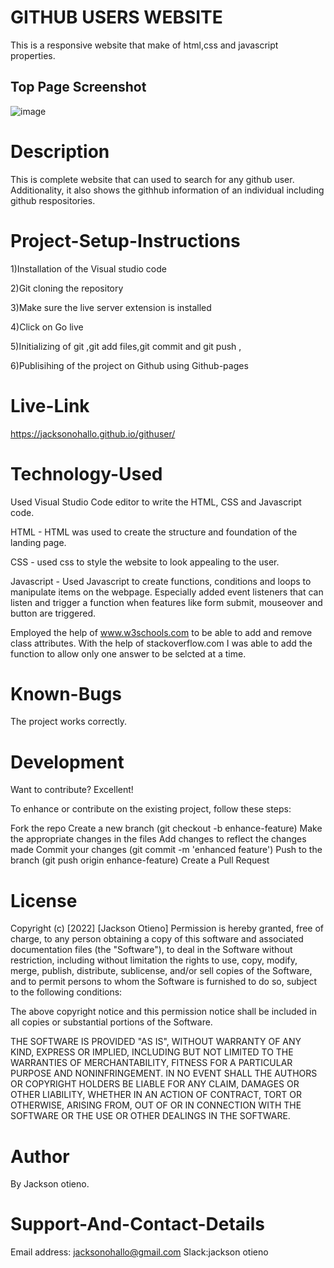 

  # GITHUB USERS WEBSITE
  This is a responsive website that make of html,css and javascript properties.
  ## Top Page Screenshot
  
  ![image](./assets/images/projectscreenshot.png.png)
  # Description 

This is complete website that can used to search for any github user. Additionality, it also shows the githhub information of an individual including github respositories.


# Project-Setup-Instructions
1)Installation of the Visual studio code

 2)Git cloning the repository 

 3)Make sure the live server extension is installed 

 4)Click on Go live 

 5)Initializing of git ,git add files,git commit and git push , 
 
 6)Publisihing of the project on Github using Github-pages


 # Live-Link
https://jacksonohallo.github.io/githuser/


# Technology-Used


Used Visual Studio Code editor to write the HTML, CSS and Javascript code.

HTML - HTML was used to create the structure and foundation of the landing page.

CSS - used css to style the website to look appealing to the user.

Javascript - Used Javascript to create functions, conditions and loops to manipulate items on the webpage. Especially added event listeners that can listen and trigger a function when features like form submit, mouseover and button are triggered.

Employed the help of www.w3schools.com to be able to add and remove class attributes. With the help of stackoverflow.com I was able to add the function to allow only one answer to be selcted at a time.

# Known-Bugs

The project works correctly.

# Development
Want to contribute? Excellent!

To enhance or contribute on the existing project, follow these steps:

Fork the repo
Create a new branch (git checkout -b enhance-feature)
Make the appropriate changes in the files
Add changes to reflect the changes made
Commit your changes (git commit -m 'enhanced feature')
Push to the branch (git push origin enhance-feature)
Create a Pull Request
# License
Copyright (c) [2022] [Jackson Otieno] Permission is hereby granted, free of charge, to any person obtaining a copy of this software and associated documentation files (the "Software"), to deal in the Software without restriction, including without limitation the rights to use, copy, modify, merge, publish, distribute, sublicense, and/or sell copies of the Software, and to permit persons to whom the Software is furnished to do so, subject to the following conditions:

The above copyright notice and this permission notice shall be included in all copies or substantial portions of the Software.

THE SOFTWARE IS PROVIDED "AS IS", WITHOUT WARRANTY OF ANY KIND, EXPRESS OR IMPLIED, INCLUDING BUT NOT LIMITED TO THE WARRANTIES OF MERCHANTABILITY, FITNESS FOR A PARTICULAR PURPOSE AND NONINFRINGEMENT. IN NO EVENT SHALL THE AUTHORS OR COPYRIGHT HOLDERS BE LIABLE FOR ANY CLAIM, DAMAGES OR OTHER LIABILITY, WHETHER IN AN ACTION OF CONTRACT, TORT OR OTHERWISE, ARISING FROM, OUT OF OR IN CONNECTION WITH THE SOFTWARE OR THE USE OR OTHER DEALINGS IN THE SOFTWARE.

# Author
By Jackson otieno.

# Support-And-Contact-Details
Email address: jacksonohallo@gmail.com Slack:jackson otieno

